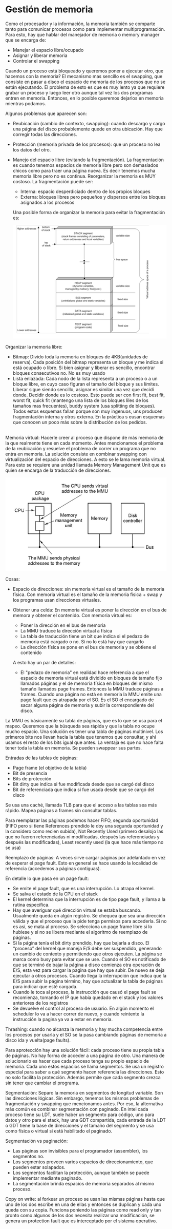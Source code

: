<h1>Gestión de memoria</h1>
Como el procesador y la información, la memoria también se comparte tanto para comunicar procesos como para implementar multiprogramación. Para esto, hay que hablar del manejador de memoria o memory manager que se encarga de: 

* Manejar el espacio libre/ocupado
* Asignar y liberar memoria
* Controlar el swapping 

Cuando un proceso está bloqueado y queremos poner a ejecutar otro, que hacemos con la memoria? El mecanismo mas sencillo es el swapping, que consiste en pasar a disco el espacio de memoria de los procesos que no se están ejecutando. El problema de esto es que es muy lento ya que requiere grabar un proceso y luego leer otro aunque tal vez los dos programas entren en memoria. Entonces, en lo posible queremos dejarlos en memoria mientras podamos.

Algunos problemas que aparecen son:
* Reubicación (cambio de contexto, swapping): cuando descargo y cargo una página del disco probablemente quede en otra ubicación. Hay que corregir todas las direcciones.
* Protección (memoria privada de los procesos): que un proceso no lea los datos del otro.
*  Manejo del espacio libre (evitando la fragmentación). La fragmentación es cuando tenemos espacios de memoria libre pero son demasiados chicos como para traer una página nueva. Es decir tenemos mucha memoria libre pero no es continua. Reorganizar la memoria es MUY costoso. La fragmentación puede ser:
    * Interna: espacio desperdiciado dentro de los propios bloques
    * Externa:  bloques libres pero pequeños y dispersos entre los bloques asignados a los procesos
    
    Una posible forma de organizar la memoria para evitar la fragmentación es:

    ![organizacionMemoria](/Resumenes/public/organizacionMemoria.png)

    
Organizar la memoria libre:
* Bitmap: Divido toda la memoria en bloques de 4KB(unidades de reserva). Cada posición del bitmap representa un bloque y me indica si está ocupado o libre. Si bien asignar y liberar es sencillo, encontrar bloques consecutivos no. No es muy usado
* Lista enlazada: Cada nodo de la lista representa a un proceso o a un bloque libre, en cuyo caso figuran el tamaño del bloque y sus límites. Liberar sigue siendo sencillo, asignar es similar una vez que decidí donde. Decidir donde es lo costoso. Esto puede ser con first fit, best fit, worst fit, quick fit (mantengo una lista de los bloques liles de los tamaños mas frecuentes), buddy system (usa splitting de bloques). Todos estos esquemas fallan porque son muy ingenuos, uns producen fragmentación interna y otros externa. En la práctica s eusan esquemas que conocen un poco más sobre la distribución de los pedidos.


<br>
Memoria virtual: Hacerle creer al proceso que dispone de más memoria de la que realmente tiene en cada momento. Antes mencionamos el problema de la reubicación y resuelve el problema de correr un programa que no entra en memoria. La solución consiste en combinar swapping con virtualización del espacio de direcciones. A esto se le lama memoria virtual. Para esto se requiere una unidad llamada Memory Management Unit que es quien se encarga de la traducción de direcciones. 

![mmu](/Resumenes/public/mmu.png)

Cosas:
* Espacio de direcciones: sin memoria virtual es el tamaño de la memoria física. Con memoria virtual es el tamaño de la memoria física + swap y los programas usan direcciones virtuales.
* Obtener una celda: En memoria virtual es poner la dirección en el bus de memora y obtener el contenido. Con memoria virtual es:
    * Poner la dirección en el bus de memoria
    * La MMU traduce la dirección virtual a física
    * La tabla de traducción tiene un bit que indica si el pedazo de memoria está cargado o no. Si no lo está hay que cargarlo
    * La dirección física se pone en el bus de memoria y se obtiene el contenido

    A esto hay un par de detalles:
    * El "pedazo de memoria" en realidad hace referencia a que el espacio de memoria virtual está dividido en bloques de tamaño fijo llamados páginas y el de memoria física en bloques del mismo tamaño llamados page frames. Entonces la MMU traduce páginas a frames. Cuando una página no está en memoria la MMU emite una page fault que es atrapada por el SO. Es el SO el encargado de sacar alguna página de memoria y subir la correspondiente del disco.


La MMU es básicamente su tabla de páginas, que es lo que se usa para el mapeo. Queremos que la búsqueda sea rápida y que la tabla no ocupe mucho espacio. Una solución es tener una tabla de páginas multinivel. Los primeros bits nos llevan hacia la tabla que tenemos que consultar, y ahí usamos el resto de los bits igual que antes. La ventaja es que no hace falta tener toda la tabla en memoria. Se pueden swappear sus partes.

Entradas de las tablas de páginas:
* Page frame (el objetivo de la tabla)
* Bit de presencia
* Bits de protección
* Bit dirty que indica si fue modificada desde que se cargó del disco
* Bit de referenciada que indica si fue usada desde que se cargó del disco

Se usa una caché, llamada TLB para que el acceso a las tablas sea más rápido. Mapea páginas a frames sin consultar tablas.

Para reemplazar las páginas podemos hacer FIFO, segunda oportunidad (FIFO pero si tiene References prendido le doy una segunda oportunidad y la considero como recien subida), Not Recently Used (primero desalojo las que no fueron referenciadas ni modificadas, después las referenciadas y después las modificadas), Least recently used (la que hace más tiempo no se usa)

Reemplazo de páginas: A veces sirve cargar páginas por adelantado en vez de esperar el page fault. Esto en general se hace usando la localidad de referencia (accedemos a páginas contiguas).

En detalle lo que pasa en un page fault:
* Se emite el page fault, que es una interrupción. Lo atrapa el kernel.
* Se salva el estado de la CPU en el stack
* El kernel determina que la interrupción es de tipo page fault, y llama a la rutina específica.
* Hay que averiguar qué dirección virtual se estaba buscando. Usualmente queda en algún registro. Se chequea que sea una dirección válida y que el proceso que la pide tenga permisos para accederla. Si no es así, se mata al proceso. Se selecciona un page frame libre si lo hubiese y si no se libera mediante el algoritmo de reemplazo de páginas.
* Si la página tenía el bit dirty prendido, hay que bajarla a disco. El “proceso” del kernel que maneja E/S debe ser suspendido, generando un cambio de contexto y permitiendo que otros ejecuten. La página se marca como busy para evitar que se use. Cuando el SO es notificado de que se terminó de bajar la página a disco comienza otra operación de E/S, esta vez para cargar la pagina que hay que subir. De nuevo se deja ejecutar a otros procesos. Cuando llega la interrupción que indica que la E/S para subir la página término, hay que actualizar la tabla de páginas para indicar que esté cargada.  
* Cuando le toca al proceso, la instrucción que causó el page fault se recomienza, tomando el IP que había quedado en el stack y los valores anteriores de los registros
* Se devuelve el control al proceso de usuario. En algún momento el scheduler lo va a hacer correr de nuevo, y cuando reintente la instrucción la pagina ya va a estar en memoria.

Thrashing: cuando no alcanza la memoria y hay mucha competencia entre los procesos por usarla y el SO se la pasa cambiando páginas de memoria a disco ida y vuelta(page faults). 

Para  aprotección hay una solución fácil: cada proceso tiene su propia tabla de páginas. No hay forma de acceder a una página de otro. Una manera de solucionarlo es hacer que cada proceso tenga su propio espacio de memoria. Cada uno estos espacios se llama segmentos. Se usa un registro especial para saber a qué segmento hacen referencia las direcciones. Esto no solo facilita la protección. Además permite que cada segmento crezca sin tener que cambiar el programa.

Segmentación: Separo la memoria en segmentos de longitud variable. Son las direcciones lógicas. Sin embargo, tenemos los mismos problemas de fragmentación y swapping que mencionamos antes. Por eso, la alternativa más común es combinar segmentación con paginado. En intel cada proceso tiene su LDT, suele haber un segmento para código, uno para datos y otro para el stack, hay una GDT compartida, cada entrada de la LDT o GDT tiene la base de direcciones y el tamaño del segmento y se usa como física o virtual si está habilitado el paginado.

Segmentación vs paginación:
* Las páginas son invisibles para el programador (assembler), los segmentos no. 
* Los segmentos proveen varios espacios de direccionamiento, que pueden estar solapados. 
* Los segmentos facilitan la protección, aunque también se puede implementar mediante paginado. 
* La segmentación brinda espacios de memoria separados al mismo proceso.


Copy on write: al forkear un proceso se usan las mismas páginas hasta que uno de los dos escribe en una de ellas y entonces se duplican y cada uno queda con su copia. Funciona poniendo las páginas como read only y tan pronto como algunos de los dos necesita realizar una modificación, se genera un protection fault que es interceptado por el sistema operativo.